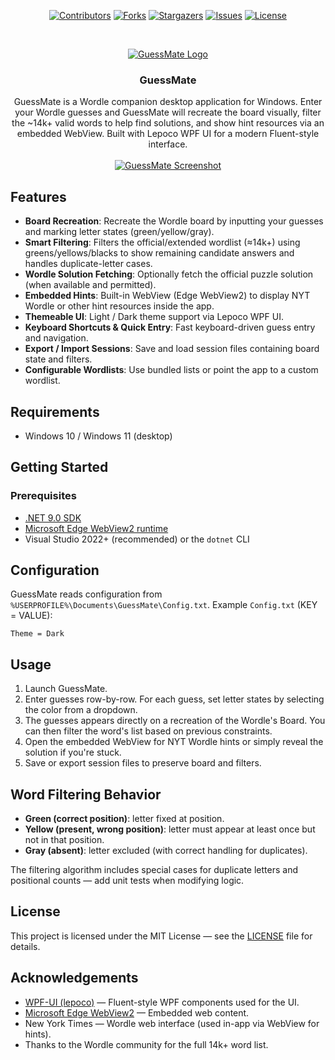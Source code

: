 <div align="center">

<a href="https://github.com/ignYoqzii/GuessMate/graphs/contributors">![Contributors](https://img.shields.io/github/contributors/ignYoqzii/GuessMate?style=flat)</a>
<a href="https://github.com/ignYoqzii/GuessMate/network/members">![Forks](https://img.shields.io/github/forks/ignYoqzii/GuessMate?style=flat)</a>
<a href="https://github.com/ignYoqzii/GuessMate/stargazers">![Stargazers](https://img.shields.io/github/stars/ignYoqzii/GuessMate?style=flat)</a>
<a href="https://github.com/ignYoqzii/GuessMate/issues">![Issues](https://img.shields.io/github/issues/ignYoqzii/GuessMate?style=flat)</a>
<a href="https://github.com/ignYoqzii/GuessMate/blob/main/LICENSE">![License](https://img.shields.io/github/license/ignYoqzii/GuessMate?style=flat)</a>

</div>

<!-- PROJECT LOGO -->
<br />
<p align="center">
  <a href="https://github.com/ignYoqzii/GuessMate">
    <img src="/Assets/GuessMateLogoFull.png" alt="GuessMate Logo" />
  </a>

  <h3 align="center">GuessMate</h3>

  <p align="center">
    GuessMate is a Wordle companion desktop application for Windows. Enter your Wordle guesses and GuessMate will recreate the board visually, filter the ~14k+ valid words to help find solutions, and show hint resources via an embedded WebView.
    Built with Lepoco WPF UI for a modern Fluent-style interface.
  <br />
  <br />
  <a href="https://github.com/ignYoqzii/GuessMate">
    <img src="/Assets/GuessMateScreenShot.png" alt="GuessMate Screenshot" />
  </a>
  <br />
  </p>
</p>

## Features

- **Board Recreation**: Recreate the Wordle board by inputting your guesses and marking letter states (green/yellow/gray).
- **Smart Filtering**: Filters the official/extended wordlist (≈14k+) using greens/yellows/blacks to show remaining candidate answers and handles duplicate-letter cases.
- **Wordle Solution Fetching**: Optionally fetch the official puzzle solution (when available and permitted).
- **Embedded Hints**: Built-in WebView (Edge WebView2) to display NYT Wordle or other hint resources inside the app.
- **Themeable UI**: Light / Dark theme support via Lepoco WPF UI.
- **Keyboard Shortcuts & Quick Entry**: Fast keyboard-driven guess entry and navigation.
- **Export / Import Sessions**: Save and load session files containing board state and filters.
- **Configurable Wordlists**: Use bundled lists or point the app to a custom wordlist.

## Requirements

- Windows 10 / Windows 11 (desktop)

## Getting Started

### Prerequisites

- [.NET 9.0 SDK](https://dotnet.microsoft.com/)
- [Microsoft Edge WebView2 runtime](https://developer.microsoft.com/en-us/microsoft-edge/webview2/)
- Visual Studio 2022+ (recommended) or the `dotnet` CLI

## Configuration

GuessMate reads configuration from `%USERPROFILE%\Documents\GuessMate\Config.txt`. Example `Config.txt` (KEY = VALUE):

```
Theme = Dark
```

## Usage

1. Launch GuessMate.
2. Enter guesses row-by-row. For each guess, set letter states by selecting the color from a dropdown.
3. The guesses appears directly on a recreation of the Wordle's Board. You can then filter the word's list based on previous constraints.
5. Open the embedded WebView for NYT Wordle hints or simply reveal the solution if you're stuck.
6. Save or export session files to preserve board and filters.

## Word Filtering Behavior

- **Green (correct position)**: letter fixed at position.
- **Yellow (present, wrong position)**: letter must appear at least once but not in that position.
- **Gray (absent)**: letter excluded (with correct handling for duplicates).

The filtering algorithm includes special cases for duplicate letters and positional counts — add unit tests when modifying logic.

## License

This project is licensed under the MIT License — see the [LICENSE](LICENSE) file for details.

## Acknowledgements

- [WPF-UI (lepoco)](https://github.com/lepoco/wpfui) — Fluent-style WPF components used for the UI.
- [Microsoft Edge WebView2](https://developer.microsoft.com/en-us/microsoft-edge/webview2/) — Embedded web content.
- New York Times — Wordle web interface (used in-app via WebView for hints).
- Thanks to the Wordle community for the full 14k+ word list.
